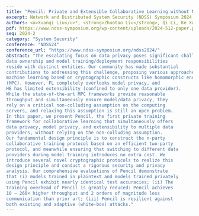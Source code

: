 ```yaml
---
title: "Pencil: Private and Extensible Collaborative Learning without Non-Colluding Assumption"
excerpt: Network and Distributed System Security (NDSS) Symposium 2024
authors: <u>Xuanqi Liu</u>*, <strong>Zhuotao Liu</strong>, Qi Li, Ke Xu, Mingwei Xu
pdf: https://www.ndss-symposium.org/wp-content/uploads/2024-512-paper.pdf
seq: 2024-2
category: "System Security"
conference: "NDSS24"
conference_url: "https://www.ndss-symposium.org/ndss2024/"
abstract: "The escalating focus on data privacy poses significant challenges for collaborative neural network training, where
data ownership and model training/deployment responsibilities
reside with distinct entities. Our community has made substantial
contributions to addressing this challenge, proposing various approaches such as federated learning (FL) and privacy-preserving
machine learning based on cryptographic constructs like homomorphic encryption (HE) and secure multiparty computation
(MPC). However, FL completely overlooks model privacy, and
HE has limited extensibility (confined to only one data provider).
While the state-of-the-art MPC frameworks provide reasonable
throughput and simultaneously ensure model/data privacy, they
rely on a critical non-colluding assumption on the computing
servers, and relaxing this assumption is still an open problem.
In this paper, we present Pencil, the first private training
framework for collaborative learning that simultaneously offers
data privacy, model privacy, and extensibility to multiple data
providers, without relying on the non-colluding assumption.
Our fundamental design principle is to construct the n-party
collaborative training protocol based on an efficient two-party
protocol, and meanwhile ensuring that switching to different data
providers during model training introduces no extra cost. We
introduce several novel cryptographic protocols to realize this
design principle and conduct a rigorous security and privacy
analysis. Our comprehensive evaluations of Pencil demonstrate
that (i) models trained in plaintext and models trained privately
using Pencil exhibit nearly identical test accuracies; (ii) The
training overhead of Pencil is greatly reduced: Pencil achieves
10 ∼ 260× higher throughput and 2 orders of magnitude less
communication than prior art; (iii) Pencil is resilient against
both existing and adaptive (white-box) attacks."
---
```

